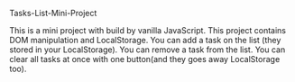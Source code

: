 Tasks-List-Mini-Project

This is a mini project with build by vanilla JavaScript.
This project contains DOM manipulation and LocalStorage.
You can add a task on the list (they stored in your LocalStorage).
You can remove a task from the list.
You can clear all tasks at once with one button(and they goes away LocalStorage too).

